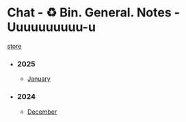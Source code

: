 # Chat - ♻️ Bin. General. Notes - Uuuuuuuuuu-u</h3>

[store](../)


- ### 2025
   - [January](2025/01)

- ### 2024
   - [December](2024/12)
